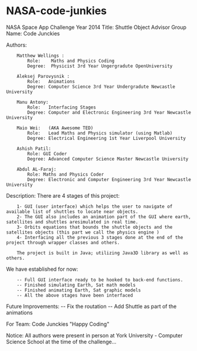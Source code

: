 NASA-code-junkies
=================

NASA Space App Challenge Year 2014 
Title:  Shuttle Object Advisor
Group Name: Code Junckies


Authors:

		Matthew Wellings :
			Role:	 Maths and Physics Coding
			Degree:  Physicist 3rd Year Ungergradute OpenUniversity

		Aleksej Parovysnik :
			Role:	Animations 
			Degree: Computer Science 3rd Year Undergradute Newcastle University

		Manu Antony: 
			Role: 	Interfacing Stages
			Degree: Computer and Electronic Engineering 3rd Year Newcastle University 

		Maio Wei: 	(AKA Awesome TED)
			Role:	Lead Maths and Physics simulator (using Matlab)
			Degree:	Electrical Engineering 1st Year Liverpool University

		Ashish Patil:
			Role: GUI Coder
			Degree: Advanced Computer Science Master Newcastle University
		
		Abdul AL-Faraj:
			Role: Maths and Physics Coder
			Degree: Electronic and Computer Engineering 3rd Year Newcastle University 


Description:
		There are 4 stages of this project:

		1- GUI (user interface) which helps the user to navigate of available list of shuttles to locate near objects.
		2- The GUI also includes an animation part of the GUI where earth, satellites and shuttles aresimulated in real time.
		3- Orbits equations that bounds the shuttle objects and the satellites objects (this part we call the physics engine )
		4- Interfacing all the previous 3 stages done at the end of the project through wrapper classes and others.

		The project is built in Java; utilizing Java3D library as well as others.


We have established for now:

		-- Full GUI interface ready to be hooked to back-end functions. 
		-- Finished simulating Earth, Sat math models 
		-- Finished animating Earth, Sat graphic models 
		-- All the above stages have been interfaced


Future Improvements:
		-- Fix the routation
		-- Add Shuttle as part of the animations




For Team: Code Junckies "Happy Coding"

Notice: All authors were present in person at York University - Computer Science School at the time of the challenge...





